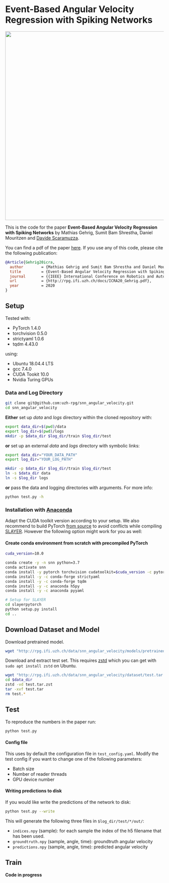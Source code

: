 # Event-Based Angular Velocity Regression with Spiking Networks

<p align="center">
  <img src="http://rpg.ifi.uzh.ch/img/papers/ICRA20_Gehrig_full.png" width="600"/>
</p>

This is the code for the paper **Event-Based Angular Velocity Regression with Spiking Networks** by Mathias Gehrig, Sumit Bam Shrestha, Daniel Mouritzen and [Davide Scaramuzza](http://rpg.ifi.uzh.ch/people_scaramuzza.html).

You can find a pdf of the paper [here](http://rpg.ifi.uzh.ch/docs/ICRA20_Gehrig.pdf).
If you use any of this code, please cite the following publication:

```bibtex
@Article{Gehrig20icra,
  author        = {Mathias Gehrig and Sumit Bam Shrestha and Daniel Mouritzen and Davide Scaramuzza},
  title         = {Event-Based Angular Velocity Regression with Spiking Networks},
  journal       = {{IEEE} International Conference on Robotics and Automation (ICRA)},
  url           = {http://rpg.ifi.uzh.ch/docs/ICRA20_Gehrig.pdf},
  year          = 2020
}
```

## Setup
Tested with:
- PyTorch 1.4.0
- torchvision 0.5.0
- strictyaml 1.0.6
- tqdm 4.43.0

using:
- Ubuntu 18.04.4 LTS
- gcc 7.4.0
- CUDA Tookit 10.0
- Nvidia Turing GPUs

### Data and Log Directory
```bash
git clone git@github.com:uzh-rpg/snn_angular_velocity.git
cd snn_angular_velocity
```
**Either** set up *data* and *logs* directory within the cloned repository with:
```bash
export data_dir=$(pwd)/data
export log_dir=$(pwd)/logs
mkdir -p $data_dir $log_dir/train $log_dir/test
```
**or** set up an external *data* and *logs* directory with symbolic links:
```bash
export data_dir="YOUR_DATA_PATH"
export log_dir="YOUR_LOG_PATH"

mkdir -p $data_dir $log_dir/train $log_dir/test
ln -s $data_dir data
ln -s $log_dir logs
```
**or** pass the data and logging directories with arguments. For more info:
```bash
python test.py -h
```

### Installation with [Anaconda](https://www.anaconda.com/distribution/)
Adapt the CUDA toolkit version according to your setup. We also recommend to build PyTorch [from source](https://github.com/pytorch/pytorch#from-source) to avoid conflicts while compiling [SLAYER](https://github.com/bamsumit/slayerPytorch). However the following option might work for you as well:

#### Create conda environment from scratch with precompiled PyTorch
```bash
cuda_version=10.0

conda create -y -n snn python=3.7
conda activate snn
conda install -y pytorch torchvision cudatoolkit=$cuda_version -c pytorch
conda install -y -c conda-forge strictyaml
conda install -y -c conda-forge tqdm
conda install -y -c anaconda h5py
conda install -y -c anaconda pyyaml

# Setup for SLAYER
cd slayerpytorch
python setup.py install
cd ..
```

## Download Dataset and Model
Download pretrained model.
```bash
wget "http://rpg.ifi.uzh.ch/data/snn_angular_velocity/models/pretrained.pt" -O pretrained/cnn5-avgp-fc1.pt

```
Download and extract test set. This requires [zstd](https://github.com/facebook/zstd) which you can get with `sudo apt install zstd` on Ubuntu.
```bash
wget "http://rpg.ifi.uzh.ch/data/snn_angular_velocity/dataset/test.tar.zst" -O $data_dir/test.tar.zst
cd $data_dir
zstd -vd test.tar.zst
tar -xvf test.tar
rm test.*
```

## Test
To reproduce the numbers in the paper run:
```bash
python test.py
```
#### Config file
This uses by default the configuration file in `test_config.yaml`.
Modify the test config if you want to change one of the following parameters:
- Batch size
- Number of reader threads
- GPU device number

#### Writing predictions to disk
If you would like write the predictions of the network to disk:
```bash
python test.py --write
```
This will generate the following three files in `$log_dir/test/*/out/`:
- `indices.npy` (sample): for each sample the index of the h5 filename that has been used.
- `groundtruth.npy` (sample, angle, time): groundtruth angular velocity
- `predictions.npy` (sample, angle, time): predicted angular velocity

## Train
**Code in progress**
